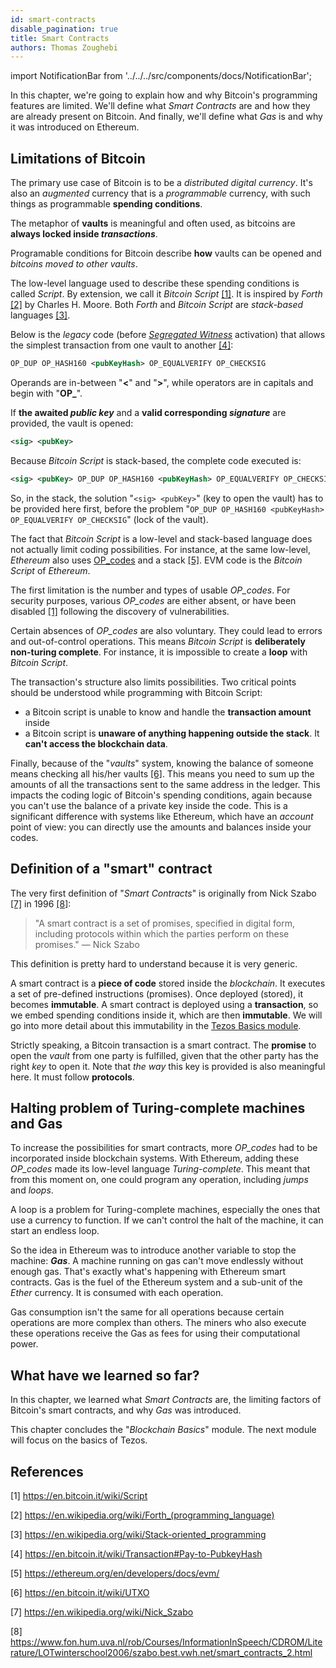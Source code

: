 ```yaml
---
id: smart-contracts
disable_pagination: true
title: Smart Contracts
authors: Thomas Zoughebi
---
```


import NotificationBar from '../../../src/components/docs/NotificationBar';

In this chapter, we're going to explain how and why Bitcoin's programming features are limited. We'll define what _Smart Contracts_ are and how they are already present on Bitcoin. And finally, we'll define what _Gas_ is and why it was introduced on Ethereum.

## Limitations of Bitcoin
The primary use case of Bitcoin is to be a *distributed digital currency*. It's also an *augmented* currency that is a *programmable* currency, with such things as programmable **spending conditions**.

The metaphor of **vaults** is meaningful and often used, as bitcoins are **always locked inside _transactions_**.

Programable conditions for Bitcoin describe **how** vaults can be opened and *bitcoins moved to other vaults*.

The low-level language used to describe these spending conditions is called *Script*. By extension, we call it *Bitcoin Script* [[1]](/blockchain-basics/smart-contracts#references). It is inspired by *Forth* [[2]](/blockchain-basics/smart-contracts#references) by Charles H. Moore. Both *Forth* and *Bitcoin Script* are *stack-based* languages [[3]](/blockchain-basics/smart-contracts#references).

Below is the *legacy* code (before [*Segregated Witness*](https://en.bitcoin.it/wiki/Segregated_Witness) activation) that allows the simplest transaction from one vault to another [[4]](/blockchain-basics/smart-contracts#references):

```xml
OP_DUP OP_HASH160 <pubKeyHash> OP_EQUALVERIFY OP_CHECKSIG
```

Operands are in-between "**<**" and "**>**", while operators are in capitals and begin with "**OP_**".

If **the awaited _public key_** and a **valid corresponding _signature_** are provided, the vault is opened:

```xml
<sig> <pubKey>
```

Because *Bitcoin Script* is stack-based, the complete code executed is:

```xml
<sig> <pubKey> OP_DUP OP_HASH160 <pubKeyHash> OP_EQUALVERIFY OP_CHECKSIG
```

So, in the stack, the solution "`<sig> <pubKey>`" (key to open the vault) has to be provided here first, before the problem "`OP_DUP OP_HASH160 <pubKeyHash> OP_EQUALVERIFY OP_CHECKSIG`" (lock of the vault).

The fact that *Bitcoin Script* is a low-level and stack-based language does not actually limit coding possibilities. For instance, at the same low-level, *Ethereum* also uses [OP_codes](https://www.ethervm.io/) and a stack [[5]](/blockchain-basics/smart-contracts#references). EVM code is the _Bitcoin Script_ of _Ethereum_.

The first limitation is the number and types of usable *OP_codes*. For security purposes, various *OP_codes* are either absent, or have been disabled [[1]](/blockchain-basics/smart-contracts#references) following the discovery of vulnerabilities.

Certain absences of *OP_codes* are also voluntary. They could lead to errors and out-of-control operations. This means *Bitcoin Script* is **deliberately non-turing complete**. For instance, it is impossible to create a **loop** with *Bitcoin Script*.

The transaction's structure also limits possibilities. Two critical points should be understood while programming with Bitcoin Script:
- a Bitcoin script is unable to know and handle the **transaction amount** inside
- a Bitcoin script is **unaware of anything happening outside the stack**. It **can't access the blockchain data**.

Finally, because of the "*vaults*" system, knowing the balance of someone means checking all his/her vaults [[6]](/blockchain-basics/smart-contracts#references).
This means you need to sum up the amounts of all the transactions sent to the same address in the ledger. This impacts the coding logic of Bitcoin's spending conditions, again because you can't use the balance of a private key inside the code.
This is a significant difference with systems like Ethereum, which have an *account* point of view: you can directly use the amounts and balances inside your codes.

## Definition of a "smart" contract
The very first definition of "*Smart Contracts*" is originally from Nick Szabo [[7]](/blockchain-basics/smart-contracts#references) in 1996 [[8]](/blockchain-basics/smart-contracts#references):

<NotificationBar>
  <p>
  <blockquote>"A smart contract is a set of promises, specified in digital form, including protocols within which the parties perform on these promises." &#8212; Nick Szabo</blockquote>
  </p>
</NotificationBar>

This definition is pretty hard to understand because it is very generic.

A smart contract is a **piece of code** stored inside the *blockchain*. It executes a set of pre-defined instructions (promises). Once deployed (stored), it becomes **immutable**. A smart contract is deployed using a **transaction**, so we embed spending conditions inside it, which are then **immutable**. We will go into more detail about this immutability in the [Tezos Basics module](/tezos-basics).

Strictly speaking, a Bitcoin transaction is a smart contract. The **promise** to open the *vault* from one party is fulfilled, given that the other party has the right *key* to open it. Note that *the way* this key is provided is also meaningful here. It must follow **protocols**.

## Halting problem of Turing-complete machines and Gas
To increase the possibilities for smart contracts, more *OP_codes* had to be incorporated inside blockchain systems. With Ethereum, adding these *OP_codes* made its low-level language _Turing-complete_. This meant that from this moment on, one could program any operation, including *jumps* and *loops*.

A loop is a problem for Turing-complete machines, especially the ones that use a currency to function. If we can't control the halt of the machine, it can start an endless loop.

So the idea in Ethereum was to introduce another variable to stop the machine: **_Gas_**. A machine running on gas can't move endlessly without enough gas. That's exactly what's happening with Ethereum smart contracts. Gas is the fuel of the Ethereum system and a sub-unit of the *Ether* currency. It is consumed with each operation.

Gas consumption isn't the same for all operations because certain operations are more complex than others. The miners who also execute these operations receive the Gas as fees for using their computational power.

## What have we learned so far?
In this chapter, we learned what *Smart Contracts* are, the limiting factors of Bitcoin's smart contracts, and why *Gas* was introduced.

This chapter concludes the "*Blockchain Basics*" module. The next module will focus on the basics of Tezos.

## References
[1] https://en.bitcoin.it/wiki/Script

[2] https://en.wikipedia.org/wiki/Forth_(programming_language)

[3] https://en.wikipedia.org/wiki/Stack-oriented_programming

[4] https://en.bitcoin.it/wiki/Transaction#Pay-to-PubkeyHash

[5] https://ethereum.org/en/developers/docs/evm/

[6] https://en.bitcoin.it/wiki/UTXO

[7] https://en.wikipedia.org/wiki/Nick_Szabo

[8] https://www.fon.hum.uva.nl/rob/Courses/InformationInSpeech/CDROM/Literature/LOTwinterschool2006/szabo.best.vwh.net/smart_contracts_2.html
